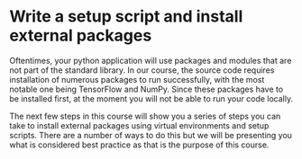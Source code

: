 # Write a setup script and install external packages

Oftentimes, your python application will use packages and modules that are not part of the standard library. In our course, the source code requires installation of numerous packages to run successfully, with the most notable one being TensorFlow and NumPy. Since these packages have to be installed first, at the moment you will not be able to run your code locally.

The next few steps in this course will show you a series of steps you can take to install external packages using virtual environments and setup scripts. There are a number of ways to do this but we will be presenting you what is considered best practice as that is the purpose of this course.

